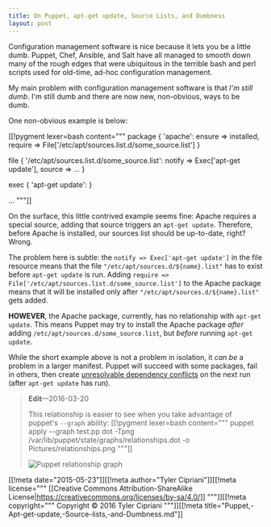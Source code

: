 ```yaml
---
title: On Puppet, apt-get update, Source Lists, and Dumbness
layout: post
---
```


Configuration management software is nice because it lets you be a little dumb.
Puppet, Chef, Ansible, and Salt have all managed to smooth down many of the
rough edges that were ubiquitous in the terrible bash and perl
scripts used for old-time, ad-hoc configuration management.

My main problem with configuration management software is that _I'm still dumb_.
I'm still dumb and there are now new, non-obvious, ways to be dumb.

One non-obvious example is below:

[[!pygment lexer=bash content="""
package { 'apache':
    ensure  => installed,
    require => File['/etc/apt/sources.list.d/some_source.list']
}

file { '/etc/apt/sources.list.d/some_source.list':
    notify => Exec['apt-get update'],
    source => ...
}

exec { 'apt-get update': }

...
"""]]

On the surface, this little contrived example seems fine: Apache requires a
special source, adding that source triggers an `apt-get update`. Therefore, before
Apache is installed, our sources list should be up-to-date, right? Wrong.

The problem here is subtle: the `notify => Exec['apt-get update']`
in the file resource means that the file `"/etc/apt/sources.d/${name}.list"` has to
exist before `apt-get update` is run. Adding
`require => File['/etc/apt/sources.list.d/some_source.list']`
to the Apache package means that it will be installed only after `"/etc/apt/sources.d/${name}.list"`
gets added.

**HOWEVER**, the Apache package, currently, has no relationship with `apt-get update`.
This means Puppet may try to install the Apache package _after_ adding
`/etc/apt/sources.d/some_source.list`, but _before_ running `apt-get update`.

While the short example above is not a problem in isolation, it _can be_ a
problem in a larger manifest. Puppet will succeed with some packages, fail in others, then
create [unresolvable dependency conflicts](http://en.wikipedia.org/wiki/Dependency_hell)
on the next run (after `apt-get update` has run).

>**Edit**&#8212;2016-03-20
>
> This relationship is easier to see when you take advantage of puppet's
> `--graph` ability:
> [[!pygment lexer=bash content="""
 puppet apply --graph test.pp
 dot -Tpng /var/lib/puppet/state/graphs/relationships.dot -o Pictures/relationships.png
 """]]
>
> ![Puppet relationship graph](/images/2016/2016-03-20_puppet-dot.png)

[[!meta date="2015-05-23"]][[!meta author="Tyler Cipriani"]][[!meta license="""
[[Creative Commons Attribution-ShareAlike License|https://creativecommons.org/licenses/by-sa/4.0/]]
"""]][[!meta copyright="""
Copyright &copy; 2016 Tyler Cipriani
"""]][[!meta title="Puppet,-Apt-get-update,-Source-lists,-and-Dumbness.md"]]
